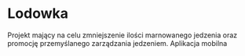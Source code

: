 # Lodowka
Projekt mający na celu zmniejszenie ilości marnowanego jedzenia oraz promocję przemyślanego zarządzania jedzeniem.
Aplikacja mobilna

